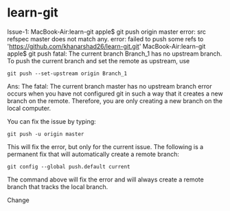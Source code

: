 # learn-git

Issue-1: 
MacBook-Air:learn-git apple$ git push origin master
error: src refspec master does not match any.
error: failed to push some refs to 'https://github.com/khanarshad26/learn-git.git'
MacBook-Air:learn-git apple$ git push
fatal: The current branch Branch_1 has no upstream branch.
To push the current branch and set the remote as upstream, use

    git push --set-upstream origin Branch_1

Ans:
The fatal: The current branch master has no upstream branch error occurs when you have not configured git in such a way that it creates a new branch on the remote. Therefore, you are only creating a new branch on the local computer.

You can fix the issue by typing:

    git push -u origin master

This will fix the error, but only for the current issue. The following is a permanent fix that will automatically create a remote branch:

    git config --global push.default current

The command above will fix the error and will always create a remote branch that tracks the local branch.

Change